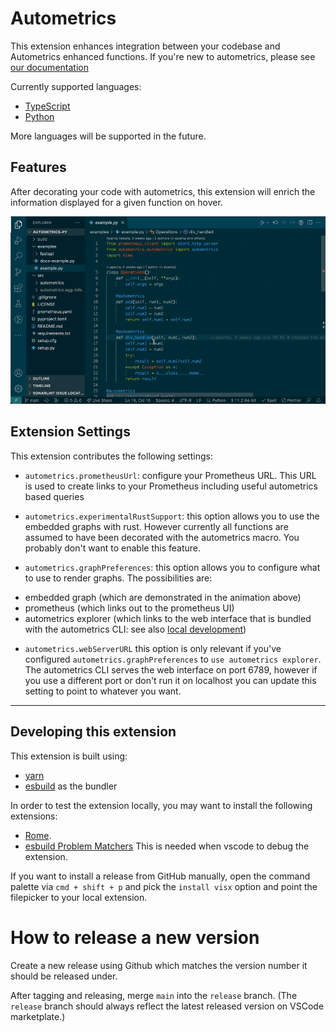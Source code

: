 # Autometrics

This extension enhances integration between your codebase and Autometrics enhanced functions. If you're new to autometrics, please see [our documentation](https://docs.autometrics.dev/)

Currently supported languages:

- [TypeScript](https://www.npmjs.com/package/autometrics)
- [Python](https://pypi.org/project/autometrics/)

More languages will be supported in the future.

## Features

After decorating your code with autometrics, this extension will enrich the
information displayed for a given function on hover.

![Enhanced autometrics information](./images/demo.gif)

## Extension Settings

This extension contributes the following settings:

- `autometrics.prometheusUrl`: configure your Prometheus URL. This URL is used
  to create links to your Prometheus including useful autometrics based queries

- `autometrics.experimentalRustSupport`: this option allows you to use the embedded graphs with rust. However currently all functions are assumed to have been decorated with the autometrics macro. You probably don't want to enable this feature.

- `autometrics.graphPreferences`: this option allows you to configure what to use to render graphs. The possibilities are:

* embedded graph (which are demonstrated in the animation above)
* prometheus (which links out to the prometheus UI)
* autometrics explorer (which links to the web interface that is bundled with the autometrics CLI: see also [local development](https://docs.autometrics.dev/local-development))

- `autometrics.webServerURL` this option is only relevant if you've configured `autometrics.graphPreferences` to `use autometrics explorer`. The autometrics CLI serves the web interface on port 6789, however if you use a different port or don't run it on localhost you can update this setting to point to whatever you want.

---

## Developing this extension

This extension is built using:

- [yarn](yarnpkg.com)
- [esbuild](https://github.com/evanw/esbuild) as the bundler

In order to test the extension locally, you may want to install the following
extensions:

- [Rome](https://marketplace.visualstudio.com/items?itemName=rome.rome).
- [esbuild Problem Matchers](https://marketplace.visualstudio.com/items?itemName=connor4312.esbuild-problem-matchers)
  This is needed when vscode to debug the extension.

If you want to install a release from GitHub manually, open the command palette via `cmd + shift + p` and pick the `install visx` option and point the filepicker to your local extension.

# How to release a new version

Create a new release using Github which matches the version number it should be
released under.

After tagging and releasing, merge `main` into the `release` branch. (The `release` branch should always reflect the latest released version on VSCode marketplate.)
